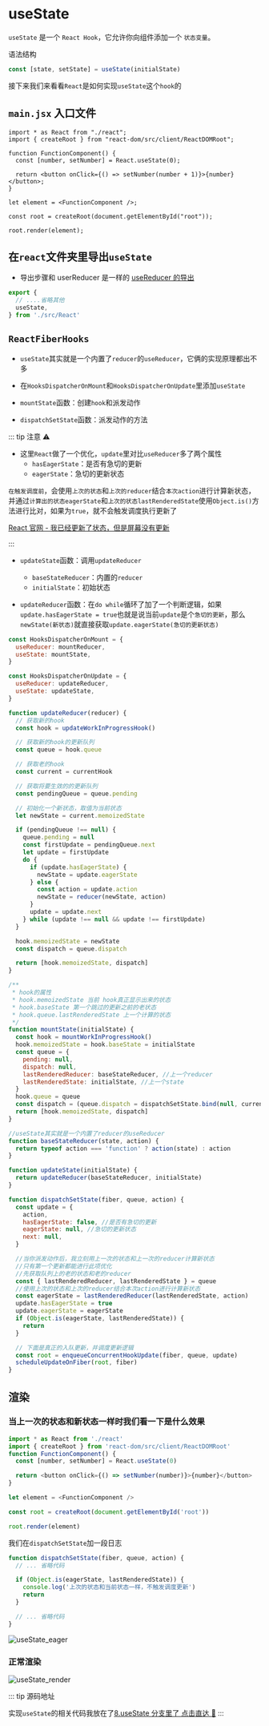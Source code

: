 # useState

`useState` 是一个 `React Hook`，它允许你向组件添加一个 `状态变量`。

语法结构

```js
const [state, setState] = useState(initialState)
```

接下来我们来看看`React`是如何实现`useState`这个`hook`的

## `main.jsx` 入口文件

```jsx{4-8}
import * as React from "./react";
import { createRoot } from "react-dom/src/client/ReactDOMRoot";

function FunctionComponent() {
  const [number, setNumber] = React.useState(0);

  return <button onClick={() => setNumber(number + 1)}>{number}</button>;
}

let element = <FunctionComponent />;

const root = createRoot(document.getElementById("root"));

root.render(element);
```

## 在`react`文件夹里导出`useState`

- 导出步骤和 userReducer 是一样的 [<u>useReducer 的导出</u>](/rsource/react/useReducer.md#在react文件夹里导出usereducer)

```js
export {
  // ....省略其他
  useState,
} from './src/React'
```

## `ReactFiberHooks`

- `useState`其实就是一个内置了`reducer`的`useReducer`，它俩的实现原理都出不多

- 在`HooksDispatcherOnMount`和`HooksDispatcherOnUpdate`里添加`useState`

- `mountState`函数：创建`hook`和派发动作

- `dispatchSetState`函数：派发动作的方法

::: tip 注意 ⚠️

- 这里`React`做了一个优化，`update`里对比`useReducer`多了两个属性
  - `hasEagerState`：是否有急切的更新
  - `eagerState`：急切的更新状态

`在触发调度前`，会使用`上次的状态`和`上次的reducer`结合`本次action`进行计算新状态，并通过`计算出的状态eagerState`和`上次的状态lastRenderedState`使用`Object.is()`方法进行比对，如果为`true`，就不会触发调度执行更新了

[<u>React 官网 - 我已经更新了状态，但是屏幕没有更新</u>](https://zh-hans.react.dev/reference/react/useState#ive-updated-the-state-but-the-screen-doesnt-update)

:::

- `updateState`函数：调用`updateReducer`

  - `baseStateReducer`：内置的`reducer`
  - `initialState`：初始状态

- `updateReducer`函数：在`do while`循环了加了一个判断逻辑，如果`update.hasEagerState = true`也就是说当前`update`是个`急切的更新`，那么`newState(新状态)`就直接获取`update.eagerState(急切的更新状态)`

```js
const HooksDispatcherOnMount = {
  useReducer: mountReducer,
  useState: mountState,
}

const HooksDispatcherOnUpdate = {
  useReducer: updateReducer,
  useState: updateState,
}

function updateReducer(reducer) {
  // 获取新的hook
  const hook = updateWorkInProgressHook()

  // 获取新的hook的更新队列
  const queue = hook.queue

  // 获取老的hook
  const current = currentHook

  // 获取将要生效的的更新队列
  const pendingQueue = queue.pending

  // 初始化一个新状态，取值为当前状态
  let newState = current.memoizedState

  if (pendingQueue !== null) {
    queue.pending = null
    const firstUpdate = pendingQueue.next
    let update = firstUpdate
    do {
      if (update.hasEagerState) {
        newState = update.eagerState
      } else {
        const action = update.action
        newState = reducer(newState, action)
      }
      update = update.next
    } while (update !== null && update !== firstUpdate)
  }

  hook.memoizedState = newState
  const dispatch = queue.dispatch

  return [hook.memoizedState, dispatch]
}

/**
 * hook的属性
 * hook.memoizedState 当前 hook真正显示出来的状态
 * hook.baseState 第一个跳过的更新之前的老状态
 * hook.queue.lastRenderedState 上一个计算的状态
 */
function mountState(initialState) {
  const hook = mountWorkInProgressHook()
  hook.memoizedState = hook.baseState = initialState
  const queue = {
    pending: null,
    dispatch: null,
    lastRenderedReducer: baseStateReducer, //上一个reducer
    lastRenderedState: initialState, //上一个state
  }
  hook.queue = queue
  const dispatch = (queue.dispatch = dispatchSetState.bind(null, currentlyRenderingFiber, queue))
  return [hook.memoizedState, dispatch]
}

//useState其实就是一个内置了reducer的useReducer
function baseStateReducer(state, action) {
  return typeof action === 'function' ? action(state) : action
}

function updateState(initialState) {
  return updateReducer(baseStateReducer, initialState)
}

function dispatchSetState(fiber, queue, action) {
  const update = {
    action,
    hasEagerState: false, //是否有急切的更新
    eagerState: null, //急切的更新状态
    next: null,
  }

  //当你派发动作后，我立刻用上一次的状态和上一次的reducer计算新状态
  //只有第一个更新都能进行此项优化
  //先获取队列上的老的状态和老的reducer
  const { lastRenderedReducer, lastRenderedState } = queue
  //使用上次的状态和上次的reducer结合本次action进行计算新状态
  const eagerState = lastRenderedReducer(lastRenderedState, action)
  update.hasEagerState = true
  update.eagerState = eagerState
  if (Object.is(eagerState, lastRenderedState)) {
    return
  }

  // 下面是真正的入队更新，并调度更新逻辑
  const root = enqueueConcurrentHookUpdate(fiber, queue, update)
  scheduleUpdateOnFiber(root, fiber)
}
```

## 渲染

### 当上一次的状态和新状态一样时我们看一下是什么效果

```js
import * as React from './react'
import { createRoot } from 'react-dom/src/client/ReactDOMRoot'
function FunctionComponent() {
  const [number, setNumber] = React.useState(0)

  return <button onClick={() => setNumber(number)}>{number}</button>
}

let element = <FunctionComponent />

const root = createRoot(document.getElementById('root'))

root.render(element)
```

我们在`dispatchSetState`加一段日志

```js
function dispatchSetState(fiber, queue, action) {
  // ... 省略代码

  if (Object.is(eagerState, lastRenderedState)) {
    console.log('上次的状态和当前状态一样，不触发调度更新')
    return
  }

  // ... 省略代码
}
```

![useState_eager](https://steinsgate.oss-cn-hangzhou.aliyuncs.com/react/useState_eager.gif)

### 正常渲染

![useState_render](https://steinsgate.oss-cn-hangzhou.aliyuncs.com/react/useState_render.gif)

::: tip 源码地址

实现`useState`的相关代码我放在了[<u>8.useState 分支里了 点击直达 🚀</u>](https://github.com/azzlzzxz/react-code/tree/8.useState)
:::
